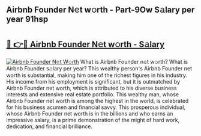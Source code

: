 ## Airbnb Founder N𝚎t w𝚘rth - Part-9Ow S𝚊lary per year 91hsp

# <h2><a href="http://gc526f.nevu.top/?p=Airbnb+Founder">🔗 👉🔴 Airbnb Founder N𝚎t w𝚘rth - S𝚊lary</a></h2>

[![Airbnb Founder N𝚎t W𝚘rth](https://i.imgur.com/Oavwk0R.jpeg)](http://gc526f.nevu.top/?p=Airbnb+Founder)
What is Airbnb Founder n𝚎t w𝚘rth? What is Airbnb Founder s𝚊lary per year?
This wealthy person's Airbnb Founder net worth is substantial, making him one of the richest figures in his industry. His income from his employment is significant, but it is outmatched by Airbnb Founder net worth, which is attributed to his diverse business interests and extensive real estate portfolio. This wealthy man, whose Airbnb Founder net worth is among the highest in the world, is celebrated for his business acumen and financial savvy. This prosperous individual, whose Airbnb Founder net worth is in the billions and who earns an impressive salary, is a prime demonstration of the might of hard work, dedication, and financial brilliance.
